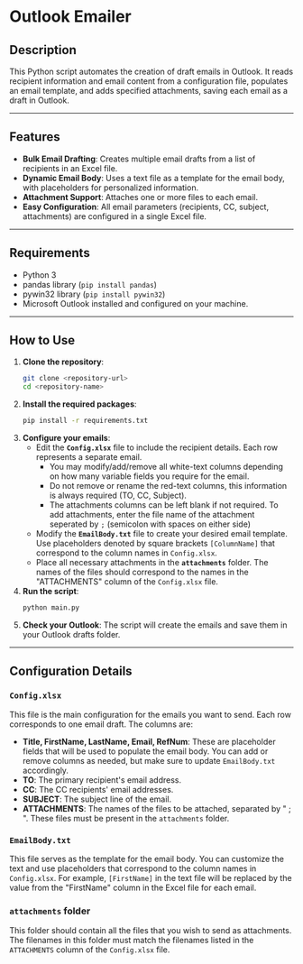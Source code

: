 # Outlook Emailer

## Description

This Python script  automates the creation of draft emails in Outlook. It reads recipient information and email content from a configuration file, populates an email template, and adds specified attachments, saving each email as a draft in Outlook.

---

## Features

* **Bulk Email Drafting**: Creates multiple email drafts from a list of recipients in an Excel file.
* **Dynamic Email Body**: Uses a text file as a template for the email body, with placeholders for personalized information.
* **Attachment Support**: Attaches one or more files to each email.
* **Easy Configuration**: All email parameters (recipients, CC, subject, attachments) are configured in a single Excel file.

---

## Requirements

* Python 3
* pandas library (`pip install pandas`)
* pywin32 library (`pip install pywin32`)
* Microsoft Outlook installed and configured on your machine.

---

## How to Use

1.  **Clone the repository**:
    ```bash
    git clone <repository-url>
    cd <repository-name>
    ```
2.  **Install the required packages**:
    ```bash
    pip install -r requirements.txt
    ```
3.  **Configure your emails**:
    * Edit the **`Config.xlsx`** file to include the recipient details. Each row represents a separate email. 
        * You may modify/add/remove all white-text columns depending on how many variable fields you require for the email.
        * Do not remove or rename the red-text columns, this information is always required (TO, CC, Subject).
        * The attachments columns can be left blank if not required. To add attachments, enter the file name of the attachment seperated by ` ; ` (semicolon with spaces on either side)
    * Modify the **`EmailBody.txt`** file to create your desired email template. Use placeholders denoted by square brackets `[ColumnName]` that correspond to the column names in `Config.xlsx`.
    * Place all necessary attachments in the **`attachments`** folder. The names of the files should correspond to the names in the "ATTACHMENTS" column of the `Config.xlsx` file.
4.  **Run the script**:
    ```bash
    python main.py
    ```
5.  **Check your Outlook**:
    The script will create the emails and save them in your Outlook drafts folder.

---

## Configuration Details

### `Config.xlsx`

This file is the main configuration for the emails you want to send. Each row corresponds to one email draft. The columns are:

* **Title, FirstName, LastName, Email, RefNum**: These are placeholder fields that will be used to populate the email body. You can add or remove columns as needed, but make sure to update `EmailBody.txt` accordingly.
* **TO**: The primary recipient's email address.
* **CC**: The CC recipients' email addresses.
* **SUBJECT**: The subject line of the email.
* **ATTACHMENTS**: The names of the files to be attached, separated by " ; ". These files must be present in the `attachments` folder.

### `EmailBody.txt`

This file serves as the template for the email body. You can customize the text and use placeholders that correspond to the column names in `Config.xlsx`. For example, `[FirstName]` in the text file will be replaced by the value from the "FirstName" column in the Excel file for each email.

### `attachments` folder

This folder should contain all the files that you wish to send as attachments. The filenames in this folder must match the filenames listed in the `ATTACHMENTS` column of the `Config.xlsx` file.